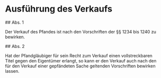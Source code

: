 # Ausführung des Verkaufs



\#\# Abs. 1

 Der Verkauf des Pfandes ist nach den Vorschriften der §§ 1234 bis 1240 zu bewirken.

\#\# Abs. 2

 Hat der Pfandgläubiger für sein Recht zum Verkauf einen vollstreckbaren Titel gegen den Eigentümer erlangt, so kann er den Verkauf auch nach den für den Verkauf einer gepfändeten Sache geltenden Vorschriften bewirken lassen. 

